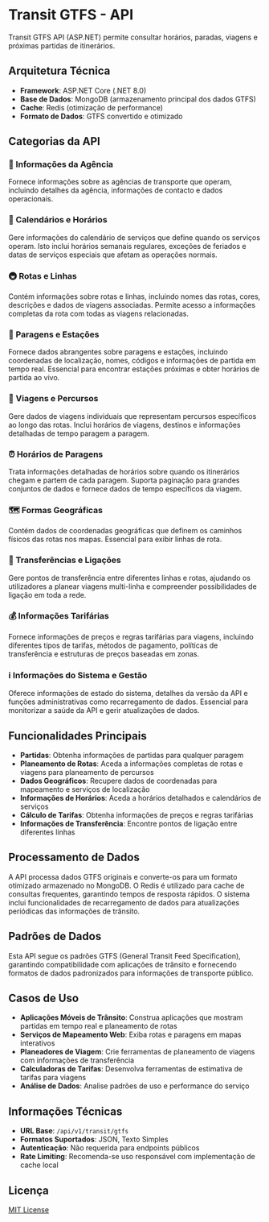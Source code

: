 # Transit GTFS - API

Transit GTFS API (ASP.NET) permite consultar horários, paradas, viagens e próximas partidas de itinerários.

<!--
## Docs

Você pode acessar os documentos da API por [aqui](https://metro-porto.gitbook.io/metro-porto)
-->

## Arquitetura Técnica

- **Framework**: ASP.NET Core (.NET 8.0)
- **Base de Dados**: MongoDB (armazenamento principal dos dados GTFS)
- **Cache**: Redis (otimização de performance)
- **Formato de Dados**: GTFS convertido e otimizado

## Categorias da API

### 🏢 Informações da Agência
Fornece informações sobre as agências de transporte que operam, incluindo detalhes da agência, informações de contacto e dados operacionais.

### 📅 Calendários e Horários
Gere informações do calendário de serviços que define quando os serviços operam. Isto inclui horários semanais regulares, exceções de feriados e datas de serviços especiais que afetam as operações normais.

### 🚇 Rotas e Linhas
Contém informações sobre rotas e linhas, incluindo nomes das rotas, cores, descrições e dados de viagens associadas. Permite acesso a informações completas da rota com todas as viagens relacionadas.

### 🚉 Paragens e Estações
Fornece dados abrangentes sobre paragens e estações, incluindo coordenadas de localização, nomes, códigos e informações de partida em tempo real. Essencial para encontrar estações próximas e obter horários de partida ao vivo.

### 🚊 Viagens e Percursos
Gere dados de viagens individuais que representam percursos específicos ao longo das rotas. Inclui horários de viagens, destinos e informações detalhadas de tempo paragem a paragem.

### ⏰ Horários de Paragens
Trata informações detalhadas de horários sobre quando os itinerários chegam e partem de cada paragem. Suporta paginação para grandes conjuntos de dados e fornece dados de tempo específicos da viagem.

### 🗺️ Formas Geográficas
Contém dados de coordenadas geográficas que definem os caminhos físicos das rotas nos mapas. Essencial para exibir linhas de rota.

### 🔄 Transferências e Ligações
Gere pontos de transferência entre diferentes linhas e rotas, ajudando os utilizadores a planear viagens multi-linha e compreender possibilidades de ligação em toda a rede.

### 💰 Informações Tarifárias
Fornece informações de preços e regras tarifárias para viagens, incluindo diferentes tipos de tarifas, métodos de pagamento, políticas de transferência e estruturas de preços baseadas em zonas.

### ℹ️ Informações do Sistema e Gestão
Oferece informações de estado do sistema, detalhes da versão da API e funções administrativas como recarregamento de dados. Essencial para monitorizar a saúde da API e gerir atualizações de dados.

## Funcionalidades Principais

- **Partidas**: Obtenha informações de partidas para qualquer paragem
- **Planeamento de Rotas**: Aceda a informações completas de rotas e viagens para planeamento de percursos
- **Dados Geográficos**: Recupere dados de coordenadas para mapeamento e serviços de localização
- **Informações de Horários**: Aceda a horários detalhados e calendários de serviços
- **Cálculo de Tarifas**: Obtenha informações de preços e regras tarifárias
- **Informações de Transferência**: Encontre pontos de ligação entre diferentes linhas

## Processamento de Dados

A API processa dados GTFS originais e converte-os para um formato otimizado armazenado no MongoDB. O Redis é utilizado para cache de consultas frequentes, garantindo tempos de resposta rápidos. O sistema inclui funcionalidades de recarregamento de dados para atualizações periódicas das informações de trânsito.

## Padrões de Dados

Esta API segue os padrões GTFS (General Transit Feed Specification), garantindo compatibilidade com aplicações de trânsito e fornecendo formatos de dados padronizados para informações de transporte público.

## Casos de Uso

- **Aplicações Móveis de Trânsito**: Construa aplicações que mostram partidas em tempo real e planeamento de rotas
- **Serviços de Mapeamento Web**: Exiba rotas e paragens em mapas interativos
- **Planeadores de Viagem**: Crie ferramentas de planeamento de viagens com informações de transferência
- **Calculadoras de Tarifas**: Desenvolva ferramentas de estimativa de tarifas para viagens
- **Análise de Dados**: Analise padrões de uso e performance do serviço

## Informações Técnicas

- **URL Base**: `/api/v1/transit/gtfs`
- **Formatos Suportados**: JSON, Texto Simples
- **Autenticação**: Não requerida para endpoints públicos
- **Rate Limiting**: Recomenda-se uso responsável com implementação de cache local

## Licença
[MIT License](https://github.com/rodriaum/transit-gtfs-api?tab=MIT-1-ov-file#MIT-1-ov-file)